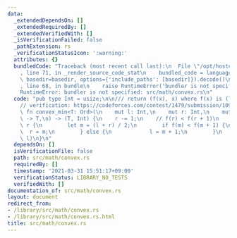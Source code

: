 ```yaml
---
data:
  _extendedDependsOn: []
  _extendedRequiredBy: []
  _extendedVerifiedWith: []
  _isVerificationFailed: false
  _pathExtension: rs
  _verificationStatusIcon: ':warning:'
  attributes: {}
  bundledCode: "Traceback (most recent call last):\n  File \"/opt/hostedtoolcache/Python/3.9.5/x64/lib/python3.9/site-packages/onlinejudge_verify/documentation/build.py\"\
    , line 71, in _render_source_code_stat\n    bundled_code = language.bundle(stat.path,\
    \ basedir=basedir, options={'include_paths': [basedir]}).decode()\n  File \"/opt/hostedtoolcache/Python/3.9.5/x64/lib/python3.9/site-packages/onlinejudge_verify/languages/user_defined.py\"\
    , line 68, in bundle\n    raise RuntimeError('bundler is not specified: {}'.format(path.as_posix()))\n\
    RuntimeError: bundler is not specified: src/math/convex.rs\n"
  code: "pub type Int = usize;\n\n/// return (f(x), x) where f(x) is (locally) minimal\n\
    // verification: https://codeforces.com/contest/1479/submission/109458067\npub\
    \ fn convex_min<T: Ord>(\n    mut l: Int,\n    mut r: Int,\n    mut f: impl FnMut(Int)\
    \ -> T,\n) -> (T, Int) {\n    r -= 1;\n    // f(r) < f(r + 1)\n    while l !=\
    \ r {\n        let m = (l + r) / 2;\n        if f(m) < f(m + 1) {\n          \
    \  r = m;\n        } else {\n            l = m + 1;\n        }\n    }\n    (f(l),\
    \ l)\n}\n"
  dependsOn: []
  isVerificationFile: false
  path: src/math/convex.rs
  requiredBy: []
  timestamp: '2021-03-31 15:51:17+09:00'
  verificationStatus: LIBRARY_NO_TESTS
  verifiedWith: []
documentation_of: src/math/convex.rs
layout: document
redirect_from:
- /library/src/math/convex.rs
- /library/src/math/convex.rs.html
title: src/math/convex.rs
---
```

